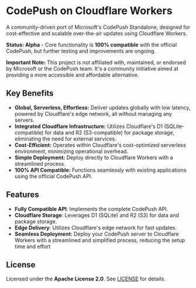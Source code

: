 # CodePush on Cloudflare Workers

A community-driven port of Microsoft's CodePush Standalone, designed for cost-effective and scalable over-the-air updates using Cloudflare Workers.

**Status: Alpha** - Core functionality is **100% compatible** with the official CodePush, but further testing and improvements are ongoing.

**Important Note:** This project is not affiliated with, maintained, or endorsed by Microsoft or the CodePush team. It's a community initiative aimed at providing a more accessible and affordable alternative.

## Key Benefits

*   **Global, Serverless, Effortless:** Deliver updates globally with low latency, powered by Cloudflare's edge network, all without managing any servers.
*   **Integrated Cloudflare Infrastructure:**  Utilizes Cloudflare's D1 (SQLite-compatible) for data and R2 (S3-compatible) for package storage, eliminating the need for external services.
*   **Cost-Efficient:** Operates within Cloudflare's cost-optimized serverless environment, minimizing operational overhead.
*   **Simple Deployment:** Deploy directly to Cloudflare Workers with a streamlined process.
*   **100% API Compatible:** Functions seamlessly with existing applications using the official CodePush API.

## Features

-   **Fully Compatible API**: Implements the complete CodePush API.
-   **Cloudflare Storage**: Leverages D1 (SQLite) and R2 (S3) for data and package storage.
-   **Edge Delivery**: Utilizes Cloudflare's edge network for fast updates.
-   **Seamless Deployment:** Deploy your CodePush server to Cloudflare Workers with a streamlined and simplified process, reducing the setup time and effort

## License

Licensed under the **Apache License 2.0**. See [LICENSE](LICENSE) for details.

